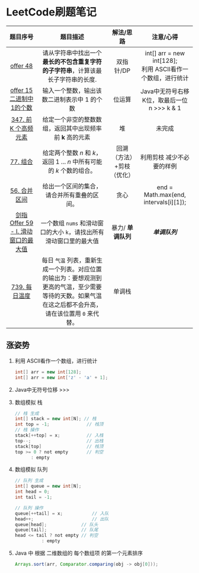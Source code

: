 # LeetCode刷题笔记

| 题目序号 | 题目描述 | 解法/思路 | 注意/心得 |
| :------: | :------: | :-------: | :-------: |
| [offer 48](https://leetcode-cn.com/problems/zui-chang-bu-han-zhong-fu-zi-fu-de-zi-zi-fu-chuan-lcof/)  | 请从字符串中找出一个**最长的不包含重复字符的子字符串**，计算该最长子字符串的长度. |   双指针/DP| int[] arr = new int[128];<br />利用 ASCII看作一个数组，进行统计 |
| [offer 15二进制中1的个数](https://leetcode-cn.com/problems/er-jin-zhi-zhong-1de-ge-shu-lcof/) | 输入一个整数，输出该数二进制表示中 1 的个数 | 位运算 | Java中无符号右移K位，取最后一位<br />n >>> k & 1 |
| [347. 前 K 个高频元素](https://leetcode-cn.com/problems/top-k-frequent-elements/) | 给定一个非空的整数数组，返回其中出现频率前 **k** 高的元素 | 堆 | 未完成 |
| [77. 组合](https://leetcode-cn.com/problems/combinations/) | 给定两个整数 *n* 和 *k*，返回 1 ... *n* 中所有可能的 *k* 个数的组合。 | 回溯（方法）+剪枝（优化） | 利用剪枝 减少不必要的样例 |
| [56. 合并区间](https://leetcode-cn.com/problems/merge-intervals/) | 给出一个区间的集合，请合并所有重叠的区间。 | 贪心 | end = Math.max(end, intervals[i][1]); |
| [剑指 Offer 59 - I. 滑动窗口的最大值](https://leetcode-cn.com/problems/hua-dong-chuang-kou-de-zui-da-zhi-lcof/) | 一个数组 `nums` 和滑动窗口的大小 `k`，请找出所有滑动窗口里的最大值 | 暴力/ **单调队列** | ***单调队列*** |
| [739. 每日温度](https://leetcode-cn.com/problems/daily-temperatures/) | 每日 `气温` 列表，重新生成一个列表。对应位置的输出为：要想观测到更高的气温，至少需要等待的天数。如果气温在这之后都不会升高，请在该位置用 `0` 来代替。 | 单调栈 |           |



## 涨姿势

1. 利用 ASCII看作一个数组，进行统计

   ```java
   int[] arr = new int[128];
   int[] arr = new int['z' - 'a' + 1];
   ```

2. Java中无符号位移 >>>

3. 数组模拟 栈

   ```java
   // 栈 生成
   int[] stack = new int[N]; // 栈
   int top = -1;			  // 栈顶
   // 栈 操作
   stack[++top] = x;		  // 入栈
   top--;					  // 出栈
   stack[top]				  // 栈顶
   top >= 0 ? not empty 	  // 判空
       	 : empty
   ```

4. 数组模拟 队列

   ```java
   // 队列 生成
   int[] queue = new int[N];
   int head = 0;
   int tail = -1;
   
   // 队列 操作
   queue[++tail] = x;			// 入队
   head++;						// 出队
   queue[head];				// 队头
   queue[tail];				// 队尾
   head <= tail ? not empty	// 判空 
   			 : empty
   ```

5. Java 中 根据 二维数组的 每个数组项 的第一个元素排序

   ```java
   Arrays.sort(arr, Comparator.comparing(obj -> obj[0]));
   ```

   